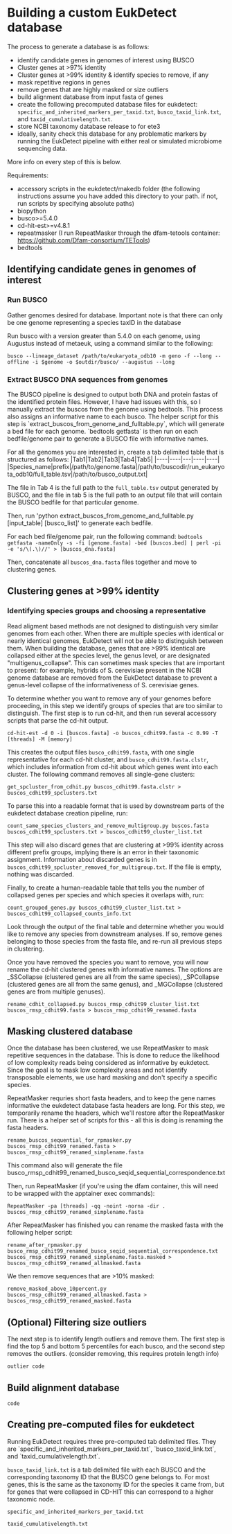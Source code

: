 <h1>Building a custom EukDetect database</h1>

The process to generate a database is as follows:
- identify candidate genes in genomes of interest using BUSCO
- Cluster genes at >97% identity
- Cluster genes at >99% identity & identify species to remove, if any
- mask repetitive regions in genes
- remove genes that are highly masked or size outliers
- build alignment database from input fasta of genes
- create the following precomputed database files for eukdetect: `specific_and_inherited_markers_per_taxid.txt`, `busco_taxid_link.txt`, and `taxid_cumulativelength.txt`.
- store NCBI taxonomy database release to for ete3
- ideally, sanity check this database for any problematic markers by running the EukDetect pipeline with either real or simulated microbiome sequencing data.


More info on every step of this is below.


Requirements:
- accessory scripts in the eukdetect/makedb folder (the following instructions assume you have added this directory to your path. if not, run scripts by specifying absolute paths)
- biopython
- busco>=5.4.0
- cd-hit-est>=v4.8.1
- repeatmasker (I run RepeatMasker through the dfam-tetools container: https://github.com/Dfam-consortium/TETools)
- bedtools

<h2>Identifying candidate genes in genomes of interest</h2>
<h3>Run BUSCO</h3>
Gather genomes desired for database. Important note is that there can only be one genome representing a species taxID in the database

Run busco with a version greater than 5.4.0 on each genome, using Augustus instead of metaeuk, using a command similar to the following: 

`busco --lineage_dataset /path/to/eukaryota_odb10 -m geno -f --long --offline -i $genome -o $outdir/busco/ --augustus --long`

<h3>Extract BUSCO DNA sequences from genomes</h3>
The BUSCO pipeline is designed to output both DNA and protein fastas of the identified protein files. However, I have had issues with this, so I manually extract the buscos from the genome using bedtools. This process also assigns an informative name to each busco. The helper script for this step is `extract_buscos_from_genome_and_fulltable.py`, which will generate a bed file for each genome. `bedtools getfasta` is then run on each bedfile/genome pair to generate a BUSCO file with informative names.

For all the genomes you are interested in, create a tab delimited table that is structured as follows:
|Tab1|Tab2|Tab3|Tab4|Tab5|
|----|----|---|----|----|
|Species_name|prefix|/path/to/genome.fasta|/path/to/buscodir/run_eukaryota_odb10/full_table.tsv|/path/to/busco_output.txt|

The file in Tab 4 is the full path to the `full_table.tsv` output generated by BUSCO, and the file in tab 5 is the full path to an output file that will contain the BUSCO bedfile for that particular genome.

Then, run 'python extract_buscos_from_genome_and_fulltable.py [input_table] [busco_list]' to generate each bedfile.

For each bed file/genome pair, run the following command:
`bedtools getfasta -nameOnly -s -fi [genome.fasta] -bed [buscos.bed] | perl -pi -e 's/\(.\)//' > [buscos_dna.fasta]`

Then, concatenate all `buscos_dna.fasta` files together and move to clustering genes.

<h2>Clustering genes at >99% identity</h2>

<h3>Identifying species groups and choosing a representative</h3>

Read aligment based methods are not designed to distinguish very similar genomes from each other. When there are multiple species with identical or nearly identical genomes, EukDetect will not be able to distinguish between them. When building the database, genes that are >99% identical are collapsed either at the species level, the genus level, or are designated "multigenus_collapse". This can sometimes mask species that are important to present: for example, hybrids of S. cerevisiae present in the NCBI genome database are removed from the EukDetect database to prevent a genus-level collapse of the informativeness of S. cerevisiae genes.

To determine whether you want to remove any of your genomes before proceeding, in this step we identify groups of species that are too similar to distinguish. The first step is to run cd-hit, and then run several accessory scripts that parse the cd-hit output.

`cd-hit-est -d 0 -i [buscos.fasta] -o buscos_cdhit99.fasta -c 0.99 -T [threads] -M [memory]`

This creates the output files `busco_cdhit99.fasta`, with one single representative for each cd-hit cluster, and `busco_cdhit99.fasta.clstr`, which includes information from cd-hit about which genes went into each cluster. The following command removes all single-gene clusters:

`get_spcluster_from_cdhit.py buscos_cdhit99.fasta.clstr > buscos_cdhit99_spclusters.txt`

To parse this into a readable format that is used by downstream parts of the eukdetect database creation pipeline, run:

`count_same_species_clusters_and_remove_multigroup.py buscos.fasta buscos_cdhit99_spclusters.txt > buscos_cdhit99_cluster_list.txt`

This step will also discard genes that are clustering at >99% identity across different prefix groups, implying there is an error in their taxonomic assignment. Information about discarded genes is in `buscos_cdhit99_spcluster_removed_for_multigroup.txt`. If the file is empty, nothing was discarded.

Finally, to create a human-readable table that tells you the number of collapsed genes per species and which species it overlaps with, run:

`count_grouped_genes.py buscos_cdhit99_cluster_list.txt > buscos_cdhit99_collapsed_counts_info.txt`

Look through the output of the final table and determine whether you would like to remove any species from downstream analyses. If so, remove genes belonging to those species from the fasta file, and re-run all previous steps in clustering.

Once you have removed the species you want to remove, you will now rename the cd-hit clustered genes with informative names. The options are _SSCollapse (clustered genes are all from the same species), _SPCollapse (clustered genes are all from the same genus), and _MGCollapse (clustered genes are from multiple genuses).

`rename_cdhit_collapsed.py buscos_rmsp_cdhit99_cluster_list.txt buscos_rmsp_cdhit99.fasta > buscos_rmsp_cdhit99_renamed.fasta`

<h2>Masking clustered database</h2>
Once the database has been clustered, we use RepeatMasker to mask repetitive sequences in the database. This is done to reduce the likelihood of low complexity reads being considered as informative by eukdetect. Since the goal is to mask low complexity areas and not identify transposable elements, we use hard masking and don't specify a specific species.

RepeatMasker requries short fasta headers, and to keep the gene names informative the eukdetect database fasta headers are long. For this step, we temporarily rename the headers, which we'll restore after the RepeatMasker run. There is a helper set of scripts for this - all this is doing is renaming the fasta headers.

`rename_buscos_sequential_for_rpmasker.py buscos_rmsp_cdhit99_renamed.fasta > buscos_rmsp_cdhit99_renamed_simplename.fasta`

This command also will generate the file busco_rmsp_cdhit99_renamed_busco_seqid_sequential_correspondence.txt

Then, run RepeatMasker (if you're using the dfam container, this will need to be wrapped with the apptainer exec commands):

`RepeatMasker -pa [threads] -qq -noint -norna -dir . buscos_rmsp_cdhit99_renamed_simplename.fasta`

After RepeatMasker has finished you can rename the masked fasta with the following helper script:

`rename_after_rpmasker.py busco_rmsp_cdhit99_renamed_busco_seqid_sequential_correspondence.txt buscos_rmsp_cdhit99_renamed_simplename.fasta.masked > buscos_rmsp_cdhit99_renamed_allmasked.fasta`

We then remove sequences that are >10% masked:

`remove_masked_above_10percent.py buscos_rmsp_cdhit99_renamed_allmasked.fasta > buscos_rmsp_cdhit99_renamed_masked.fasta`

<h2>(Optional) Filtering size outliers</h2>

The next step is to identify length outliers and remove them. The first step is find the top 5 and bottom 5 percentiles for each busco, and the second step removes the outliers. (consider removing, this requires protein length info)

`outlier code`

<h2>Build alignment database</h2>

`code`


<h2>Creating pre-computed files for eukdetect</h2>
Running EukDetect requires three pre-computed tab delimited files. They are `specific_and_inherited_markers_per_taxid.txt`, `busco_taxid_link.txt`, and `taxid_cumulativelength.txt`.

`busco_taxid_link.txt` is a tab delimited file with each BUSCO and the corresponding taxonomy ID that the BUSCO gene belongs to. For most genes, this is the same as the taxonomy ID for the species it came from, but for genes that were collapsed in CD-HIT this can correspond to a higher taxonomic node.

`specific_and_inherited_markers_per_taxid.txt`

`taxid_cumulativelength.txt`

